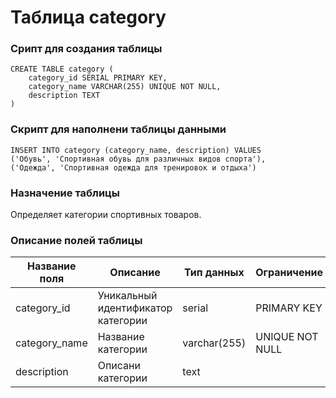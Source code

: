 # Таблица category

### Срипт для создания таблицы

```
CREATE TABLE category (
    category_id SERIAL PRIMARY KEY,
    category_name VARCHAR(255) UNIQUE NOT NULL,
    description TEXT
)
```
### Скрипт для наполнени таблицы данными

```
INSERT INTO category (category_name, description) VALUES
('Обувь', 'Спортивная обувь для различных видов спорта'),
('Одежда', 'Спортивная одежда для тренировок и отдыха')
```

### Назначение таблицы

Определяет категории спортивных товаров.

### Описание полей таблицы

|Название поля|Описание|Тип данных|Ограничение|
|-|-|-|-|
|category_id|Уникальный идентификатор категории|serial|PRIMARY KEY|
|category_name|Название категории|varchar(255)|UNIQUE NOT NULL|
|description|Описани категории|text||
